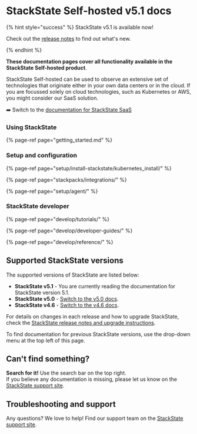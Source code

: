 # StackState Self-hosted v5.1 docs

{% hint style="success" %}
StackState v5.1 is available now!

Check out the [release notes](/setup/upgrade-stackstate/sts-release-notes.md) to find out what's new.

{% endhint %}

**These documentation pages cover all functionality available in the StackState Self-hosted product**. 

StackState Self-hosted can be used to observe an extensive set of technologies that originate either in your own data centers or in the cloud. If you are focussed solely on cloud technologies, such as Kubernetes or AWS, you might consider our SaaS solution. 

➡️ Switch to the [documentation for StackState SaaS](https://docs.stackstate.com/v/stackstate-saas/)

### Using StackState

{% page-ref page="getting_started.md" %}

### Setup and configuration

{% page-ref page="setup/install-stackstate/kubernetes_install/" %}

{% page-ref page="stackpacks/integrations/" %}

{% page-ref page="setup/agent/" %}

### StackState developer

{% page-ref page="develop/tutorials/" %}

{% page-ref page="develop/developer-guides/" %}

{% page-ref page="develop/reference/" %}

## Supported StackState versions

The supported versions of StackState are listed below:

* **StackState v5.1** - You are currently reading the documentation for StackState version 5.1.
* **StackState v5.0** - [Switch to the v5.0 docs](https://docs.stackstate.com/v/5.0/).
* **StackState v4.6** - [Switch to the v4.6 docs](https://docs.stackstate.com/v/4.6/).

For details on changes in each release and how to upgrade StackState, check the [StackState release notes and upgrade instructions](setup/upgrade-stackstate/).

To find documentation for previous StackState versions, use the drop-down menu at the top left of this page.

## Can't find something?

**Search for it!** Use the search bar on the top right.  
If you believe any documentation is missing, please let us know on the [StackState support site](http://support.stackstate.com/).

## Troubleshooting and support

Any questions? We love to help! Find our support team on the [StackState support site](http://support.stackstate.com/).

